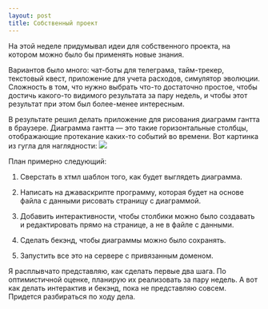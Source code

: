 ```yaml
---
layout: post
title: Собственный проект
---
```


На этой неделе придумывал идеи для собственного проекта, на котором можно было бы применять новые знания. 

Вариантов было много: чат-боты для телеграма, тайм-трекер, текстовый квест, приложение для учета расходов, симулятор эволюции. Сложность в том, что нужно выбрать что-то достаточно простое, чтобы достичь какого-то видимого результата за пару недель, и чтобы этот результат при этом был более-менее интересным.

В результате решил делать приложение для рисования диаграмм гантта в браузере. Диаграмма гантта — это такие горизонтальные столбцы, отображающие протекание каких-то событий во времени. Вот картинка из гугла для наглядности: 
![](https://i.ytimg.com/vi/JHCZaRcYHpU/maxresdefault.jpg)

План примерно следующий:

1. Сверстать в хтмл шаблон того, как будет выглядеть диаграмма.

2. Написать на джаваскрипте программу, которая будет на основе файла с данными рисовать страницу с диаграммой.

3. Добавить интерактивности, чтобы столбики можно было создавать и редактировать прямо на странице, а не в файле с данными.

4. Сделать бекэнд, чтобы диаграммы можно было сохранять.

5. Запустить все это на сервере с привязанным доменом.

Я расплывчато представляю, как сделать первые два шага. По оптимистичной оценке, планирую их реализовать за пару недель. А вот как делать интерактив и бекэнд, пока не представляю совсем. Придется разбираться по ходу дела.